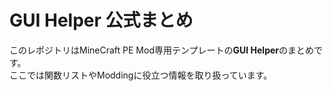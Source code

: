 # GUI Helper 公式まとめ
このレポジトリはMineCraft PE Mod専用テンプレートの**GUI Helper**のまとめです。
<br>
ここでは関数リストやModdingに役立つ情報を取り扱っています。
